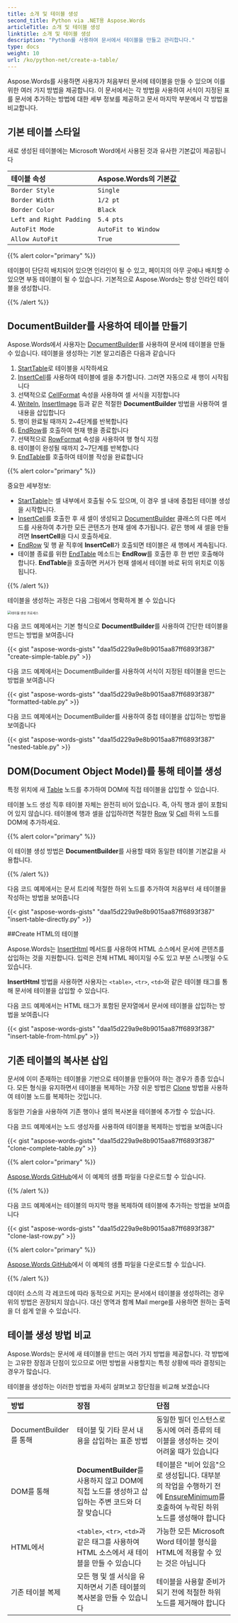 ```yaml
---
title: 소개 및 테이블 생성
second_title: Python via .NET용 Aspose.Words
articleTitle: 소개 및 테이블 생성
linktitle: 소개 및 테이블 생성
description: "Python를 사용하여 문서에서 테이블을 만들고 관리합니다."
type: docs
weight: 10
url: /ko/python-net/create-a-table/
---
```


Aspose.Words를 사용하면 사용자가 처음부터 문서에 테이블을 만들 수 있으며 이를 위한 여러 가지 방법을 제공합니다. 이 문서에서는 각 방법을 사용하여 서식이 지정된 표를 문서에 추가하는 방법에 대한 세부 정보를 제공하고 문서 마지막 부분에서 각 방법을 비교합니다.

## 기본 테이블 스타일

새로 생성된 테이블에는 Microsoft Word에서 사용된 것과 유사한 기본값이 제공됩니다

| 테이블 속성 | Aspose.Words의 기본값 |
|  :-  |  :-  |
| `Border Style` |  `Single`  |
| `Border Width` | `1/2 pt` |
| `Border Color` |  `Black`  |
| `Left and Right Padding` | `5.4 pts` |
| `AutoFit Mode` | `AutoFit to Window` |
| `Allow AutoFit` |  `True`  |
{{% alert color="primary" %}}

테이블이 단단히 배치되어 있으면 인라인이 될 수 있고, 페이지의 아무 곳에나 배치할 수 있으면 부동 테이블이 될 수 있습니다. 기본적으로 Aspose.Words는 항상 인라인 테이블을 생성합니다.

{{% /alert %}}

## DocumentBuilder를 사용하여 테이블 만들기

Aspose.Words에서 사용자는 [DocumentBuilder](https://reference.aspose.com/words/python-net/aspose.words/documentbuilder/)를 사용하여 문서에 테이블을 만들 수 있습니다. 테이블을 생성하는 기본 알고리즘은 다음과 같습니다

1. [StartTable](https://reference.aspose.com/words/python-net/aspose.words/documentbuilder/start_table/)로 테이블을 시작하세요
2. [InsertCell](https://reference.aspose.com/words/python-net/aspose.words/documentbuilder/insert_cell/)를 사용하여 테이블에 셀을 추가합니다. 그러면 자동으로 새 행이 시작됩니다
3. 선택적으로 [CellFormat](https://reference.aspose.com/words/python-net/aspose.words/documentbuilder/cell_format/) 속성을 사용하여 셀 서식을 지정합니다
4. [Writeln](https://reference.aspose.com/words/python-net/aspose.words/documentbuilder/writeln/#str), [InsertImage](https://reference.aspose.com/words/python-net/aspose.words/documentbuilder/insert_image/#str) 등과 같은 적절한 **DocumentBuilder** 방법을 사용하여 셀 내용을 삽입합니다
5. 행이 완료될 때까지 2~4단계를 반복합니다
6. [EndRow](https://reference.aspose.com/words/python-net/aspose.words/documentbuilder/end_row/)를 호출하여 현재 행을 종료합니다
7. 선택적으로 [RowFormat](https://reference.aspose.com/words/python-net/aspose.words/documentbuilder/row_format/) 속성을 사용하여 행 형식 지정
8. 테이블이 완성될 때까지 2~7단계를 반복합니다
9. [EndTable](https://reference.aspose.com/words/python-net/aspose.words/documentbuilder/end_table/)를 호출하여 테이블 작성을 완료합니다

{{% alert color="primary" %}}

중요한 세부정보:

- [StartTable](https://reference.aspose.com/words/python-net/aspose.words/documentbuilder/start_table/)는 셀 내부에서 호출될 수도 있으며, 이 경우 셀 내에 중첩된 테이블 생성을 시작합니다.
- [InsertCell](https://reference.aspose.com/words/python-net/aspose.words/documentbuilder/insert_cell/)를 호출한 후 새 셀이 생성되고 [DocumentBuilder](https://reference.aspose.com/words/python-net/aspose.words/documentbuilder/) 클래스의 다른 메서드를 사용하여 추가한 모든 콘텐츠가 현재 셀에 추가됩니다. 같은 행에 새 셀을 만들려면 **InsertCell**을 다시 호출하세요.
- [EndRow](https://reference.aspose.com/words/python-net/aspose.words/documentbuilder/end_row/) 및 행 끝 직후에 **InsertCell**가 호출되면 테이블은 새 행에서 계속됩니다.
- 테이블 종료를 위한 [EndTable](https://reference.aspose.com/words/python-net/aspose.words/documentbuilder/end_table/) 메소드는 **EndRow**를 호출한 후 한 번만 호출해야 합니다. **EndTable**을 호출하면 커서가 현재 셀에서 테이블 바로 뒤의 위치로 이동됩니다.

{{% /alert %}}

테이블을 생성하는 과정은 다음 그림에서 명확하게 볼 수 있습니다

<img src="/words/python-net/create-a-table/creating-table-process.jpg" alt="테이블 생성 프로세스" style="zoom:50%;" />

다음 코드 예제에서는 기본 형식으로 **DocumentBuilder**를 사용하여 간단한 테이블을 만드는 방법을 보여줍니다

{{< gist "aspose-words-gists" "daa15d229a9e8b9015aa87ff6893f387" "create-simple-table.py" >}}

다음 코드 예제에서는 DocumentBuilder를 사용하여 서식이 지정된 테이블을 만드는 방법을 보여줍니다

{{< gist "aspose-words-gists" "daa15d229a9e8b9015aa87ff6893f387" "formatted-table.py" >}}

다음 코드 예제에서는 DocumentBuilder를 사용하여 중첩 테이블을 삽입하는 방법을 보여줍니다

{{< gist "aspose-words-gists" "daa15d229a9e8b9015aa87ff6893f387" "nested-table.py" >}}

## DOM(Document Object Model)를 통해 테이블 생성

특정 위치에 새 [Table](https://reference.aspose.com/words/python-net/aspose.words.tables/table/) 노드를 추가하여 DOM에 직접 테이블을 삽입할 수 있습니다.

테이블 노드 생성 직후 테이블 자체는 완전히 비어 있습니다. 즉, 아직 행과 셀이 포함되어 있지 않습니다. 테이블에 행과 셀을 삽입하려면 적절한 [Row](https://reference.aspose.com/words/python-net/aspose.words.tables/row/) 및 [Cell](https://reference.aspose.com/words/python-net/aspose.words.tables/cell/) 하위 노드를 DOM에 추가하세요.

{{% alert color="primary" %}}

이 테이블 생성 방법은 **DocumentBuilder**를 사용할 때와 동일한 테이블 기본값을 사용합니다.

{{% /alert %}}

다음 코드 예제에서는 문서 트리에 적절한 하위 노드를 추가하여 처음부터 새 테이블을 작성하는 방법을 보여줍니다

{{< gist "aspose-words-gists" "daa15d229a9e8b9015aa87ff6893f387" "insert-table-directly.py" >}}

##Create HTML의 테이블

Aspose.Words는 [InsertHtml](https://reference.aspose.com/words/python-net/aspose.words/documentbuilder/insert_html/) 메서드를 사용하여 HTML 소스에서 문서에 콘텐츠를 삽입하는 것을 지원합니다. 입력은 전체 HTML 페이지일 수도 있고 부분 스니펫일 수도 있습니다.

**InsertHtml** 방법을 사용하면 사용자는 `<table>`, `<tr>`, `<td>`와 같은 테이블 태그를 통해 문서에 테이블을 삽입할 수 있습니다.

다음 코드 예제에서는 HTML 태그가 포함된 문자열에서 문서에 테이블을 삽입하는 방법을 보여줍니다

{{< gist "aspose-words-gists" "daa15d229a9e8b9015aa87ff6893f387" "insert-table-from-html.py" >}}

## 기존 테이블의 복사본 삽입

문서에 이미 존재하는 테이블을 기반으로 테이블을 만들어야 하는 경우가 종종 있습니다. 모든 형식을 유지하면서 테이블을 복제하는 가장 쉬운 방법은 [Clone](https://reference.aspose.com/words/python-net/aspose.words/node/clone/) 방법을 사용하여 테이블 노드를 복제하는 것입니다.

동일한 기술을 사용하여 기존 행이나 셀의 복사본을 테이블에 추가할 수 있습니다.

다음 코드 예제에서는 노드 생성자를 사용하여 테이블을 복제하는 방법을 보여줍니다

{{< gist "aspose-words-gists" "daa15d229a9e8b9015aa87ff6893f387" "clone-complete-table.py" >}}

{{% alert color="primary" %}}

[Aspose.Words GitHub](https://github.com/aspose-words/Aspose.Words-for-Python-via-.NET/blob/master/Examples/Data/Tables.docx)에서 이 예제의 샘플 파일을 다운로드할 수 있습니다.

{{% /alert %}}

다음 코드 예제에서는 테이블의 마지막 행을 복제하여 테이블에 추가하는 방법을 보여줍니다

{{< gist "aspose-words-gists" "daa15d229a9e8b9015aa87ff6893f387" "clone-last-row.py" >}}

{{% alert color="primary" %}}

[Aspose.Words GitHub](https://github.com/aspose-words/Aspose.Words-for-Python-via-.NET/blob/master/Examples/Data/Tables.docx)에서 이 예제의 샘플 파일을 다운로드할 수 있습니다.

{{% /alert %}}

데이터 소스의 각 레코드에 따라 동적으로 커지는 문서에서 테이블을 생성하려는 경우 위의 방법은 권장되지 않습니다. 대신 영역과 함께 Mail merge를 사용하면 원하는 출력을 더 쉽게 얻을 수 있습니다.

## 테이블 생성 방법 비교

Aspose.Words는 문서에 새 테이블을 만드는 여러 가지 방법을 제공합니다. 각 방법에는 고유한 장점과 단점이 있으므로 어떤 방법을 사용할지는 특정 상황에 따라 결정되는 경우가 많습니다.

테이블을 생성하는 이러한 방법을 자세히 살펴보고 장단점을 비교해 보겠습니다

|  방법 | 장점 |  단점 |
|  :-  |  :-  |  :-  |
| DocumentBuilder를 통해 | 테이블 및 기타 문서 내용을 삽입하는 표준 방법 | 동일한 빌더 인스턴스로 동시에 여러 종류의 테이블을 생성하는 것이 어려울 때가 있습니다 |
| DOM를 통해 |  **DocumentBuilder**를 사용하지 않고 DOM에 직접 노드를 생성하고 삽입하는 주변 코드와 더 잘 맞습니다 | 테이블은 "비어 있음"으로 생성됩니다. 대부분의 작업을 수행하기 전에 [EnsureMinimum](https://reference.aspose.com/words/python-net/aspose.words.tables/table/ensure_minimum/)를 호출하여 누락된 하위 노드를 생성해야 합니다 |
| HTML에서 | `<table>`, `<tr>`, `<td>`과 같은 태그를 사용하여 HTML 소스에서 새 테이블을 만들 수 있습니다 | 가능한 모든 Microsoft Word 테이블 형식을 HTML에 적용할 수 있는 것은 아닙니다 |
| 기존 테이블 복제 | 모든 행 및 셀 서식을 유지하면서 기존 테이블의 복사본을 만들 수 있습니다 | 테이블을 사용할 준비가 되기 전에 적절한 하위 노드를 제거해야 합니다 |